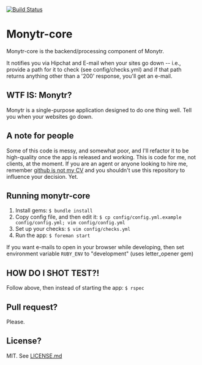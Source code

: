 [![Build Status](https://travis-ci.org/kalleth/monytr-core.svg?branch=master)](https://travis-ci.org/kalleth/monytr-core)

# Monytr-core
Monytr-core is the backend/processing component of Monytr.

It notifies you via Hipchat and E-mail when your sites go down -- i.e., provide a path for it to check (see config/checks.yml) and if that path returns anything other than a '200' response, you'll get an e-mail.

## WTF IS: Monytr?
Monytr is a single-purpose application designed to do one thing well. Tell you when your websites go down.

## A note for people
Some of this code is messy, and somewhat poor, and I'll refactor it to be high-quality once the app is released and working. This is code for me, not clients, at the moment. If you are an agent or anyone looking to hire me, remember [github is not my CV](https://blog.jcoglan.com/2013/11/15/why-github-is-not-your-cv/) and you shouldn't use this repository to influence your decision. Yet.

## Running monytr-core
1. Install gems: `$ bundle install`
2. Copy config file, and then edit it: `$ cp config/config.yml.example config/config.yml; vim config/config.yml`
3. Set up your checks: `$ vim config/checks.yml`
4. Run the app: `$ foreman start`

If you want e-mails to open in your browser while developing, then set
environment variable `RUBY_ENV` to "development" (uses letter_opener gem)

## HOW DO I SHOT TEST?!
Follow above, then instead of starting the app:
`$ rspec`

## Pull request?
Please.

## License?
MIT. See [LICENSE.md](LICENSE.md)
